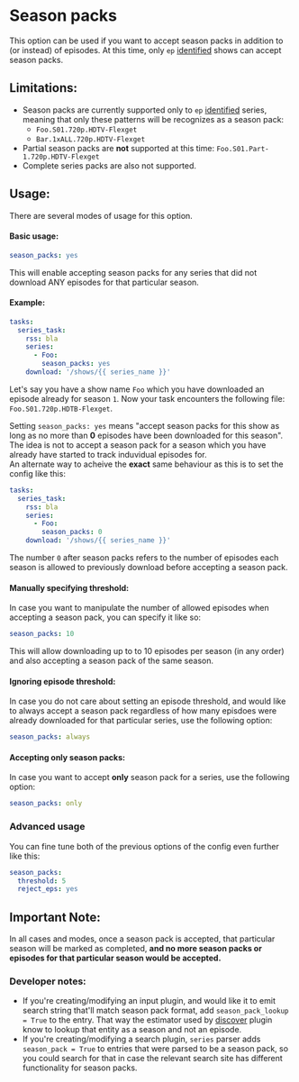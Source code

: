 # Season packs

This option can be used if you want to accept season packs in addition to (or instead) of episodes. At this time, only `ep` [identified](/Plugins/series/identified_by) shows can accept season packs.

## Limitations:

- Season packs are currently supported only to `ep` [identified](/Plugins/series/identified_by) series, meaning that only these patterns will be recognizes as a season pack:
  - `Foo.S01.720p.HDTV-Flexget`
  - `Bar.1xALL.720p.HDTV-Flexget`
- Partial season packs are **not** supported at this time: `Foo.S01.Part-1.720p.HDTV-Flexget`
- Complete series packs are also not supported.

## Usage:

There are several modes of usage for this option. 

#### Basic usage:
```yaml
season_packs: yes
```
This will enable accepting season packs for any series that did not download ANY episodes for that particular season.  

#### Example:
```yaml
tasks:
  series_task:
    rss: bla
    series:
      - Foo:
        season_packs: yes
    download: '/shows/{{ series_name }}'
```

Let's say you have a show name `Foo` which you have downloaded an episode already for season `1`. Now your task encounters the following file:
`Foo.S01.720p.HDTB-Flexget`. 

Setting `season_packs: yes` means "accept season packs for this show as long as no more than **0** episodes have been downloaded for this season". The idea is not to accept a season pack for a season which you have already have started to track induvidual episodes for.  
An alternate way to acheive the **exact** same behaviour as this is to set the config like this:
```yaml
tasks:
  series_task:
    rss: bla
    series:
      - Foo:
        season_packs: 0
    download: '/shows/{{ series_name }}'
```
The number `0` after season packs refers to the number of episodes each season is allowed to previously download before accepting a season pack. 

#### Manually specifying threshold:
In case you want to manipulate the number of allowed episodes when accepting a season pack, you can specify it like so:
```yaml
season_packs: 10
```
This will allow downloading up to to 10 episodes per season (in any order) and also accepting a season pack of the same season.

#### Ignoring episode threshold:
In case you do not care about setting an episode threshold, and would like to always accept a season pack regardless of how many episdoes were already downloaded for that particular series, use the following option:
```yaml
season_packs: always
```

#### Accepting only season packs:
In case you want to accept **only** season pack for a series, use the following option:
```yaml
season_packs: only
```

### Advanced usage
You can fine tune both of the previous options of the config even further like this:
```yaml
season_packs:
  threshold: 5
  reject_eps: yes
```
## Important Note: 
In all cases and modes, once a season pack is accepted, that particular season will be marked as completed, **and no more season packs or episodes for that particular season would be accepted.**

### Developer notes:
- If you're creating/modifying an input plugin, and would like it to emit search string that'll match season pack format, add `season_pack_lookup = True` to the entry. That way the estimator used by [discover](/Plugins/discover) plugin know to lookup that entity as a season and not an episode.
- If you're creating/modifying a search plugin, `series` parser adds `season_pack = True` to entries that were parsed to be a season pack, so you could search for that in case the relevant search site has different functionality for season packs.

